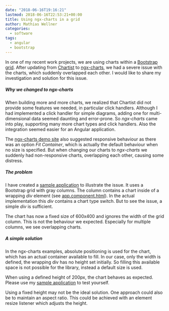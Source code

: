 ```yaml
---
date: "2018-06-16T19:16:21"
lastmod: 2018-06-16T22:53:21+00:00
title: Using ngx-charts in a grid
author: Mathias Wellner
categories:
  - software
tags:
  - angular
  - bootstrap
---
```

In one of my recent work projects, we are using charts within a [Bootstrap grid](https://getbootstrap.com/docs/4.1/layout/grid/). After updating from [Chartist](https://gionkunz.github.io/chartist-js) to [ngx-charts](https://github.com/swimlane/ngx-charts), we had a severe issue with the charts, which suddenly overlapped each other. I would like to share my investigation and solution for this issue.

<!--more-->

##### Why we changed to ngx-charts

When building more and more charts, we realized that Chartist did not provide some features we needed, in particular click handlers. Although I had implemented a click handler for simple diagrams, adding one for multi-dimensional data seemed daunting and error-prone. So _ngx-charts_ came into play, supporting many more chart types and click handlers. Also the integration seemed easier for an Angular application. 

The [ngx-charts demo site](https://swimlane.github.io/ngx-charts/#/ngx-charts/bar-vertical) also suggested responsive behaviour as there was an option _Fit Container_, which is actually the default behaviour when no size is specified. But when changing our charts to _ngx-charts_ we suddenly had non-responsive charts, overlapping each other, causing some distress. 

##### The problem

I have created a [sample application](https://mwellner.de/apps/charts/) to illustrate the issue. It uses a Bootstrap grid with gray columns. The column contains a chart inside of a wrapping _div_ element (see [app.component.html](https://github.com/mwellner/ngx-charts-in-grid/blob/master/src/app/app.component.html)). In the actual implementation this _div_ contains a chart type switch. But to see the issue, a simple _div_ is sufficient. 

The chart has now a fixed size of 600x400 and ignores the width of the grid column. This is not the behaviour we expected. Especially for multiple columns, we see overlapping charts.

##### A simple solution

In the ngx-charts examples, absolute positioning is used for the chart, which has an actual container available to fill. In our case, only the width is defined, the wrapping div has no height set initially. So filling this available space is not possible for the library, instead a default size is used. 

When using a defined height of 200px, the chart behaves as expected. Please use my [sample application](https://github.com/mwellner/ngx-charts-in-grid) to test yourself. 

Using a fixed height may not be the ideal solution. One approach could also be to maintain an aspect ratio. This could be achieved with an element resize listener which adjusts the height. 
